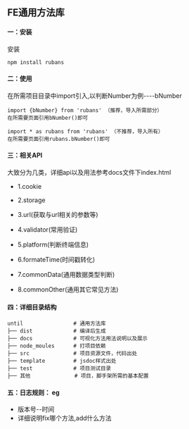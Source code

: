 ## FE通用方法库
#### 一：安装
安装
```
npm install rubans
```

#### 二：使用
在所需项目目录中import引入,以判断Number为例----bNumber
```
import {bNumber} from 'rubans' （推荐，导入所需部分）
在所需要页面引用bNumber()即可
```

```
import * as rubans from 'rubans' （不推荐，导入所有）
在所需要页面引用rubans.bNumber()即可
```

#### 三：相关API
大致分为几类，详细api以及用法参考docs文件下index.html

* 1.cookie

* 2.storage

* 3.url(获取与url相关的参数等)

* 4.validator(常用验证)

* 5.platform(判断终端信息)

* 6.formateTime(时间戳转化)

* 7.commonData(通用数据类型判断)

* 8.commonOther(通用其它常见方法)


#### 四：详细目录结构
```
until                # 通用方法库
├── dist             # 编译后生成
├── docs             # 可视化方法用法说明以及展示
├── node_moules      # 打项目依赖
├── src              # 项目资源文件，代码出处
├── template         # jsdoc样式出处
├── test             # 项目测试目录
├── 其他              # 项目，脚手架所需的基本配置

```

#### 五：日志规则： eg
* 版本号--时间
* 详细说明fix哪个方法,add什么方法
